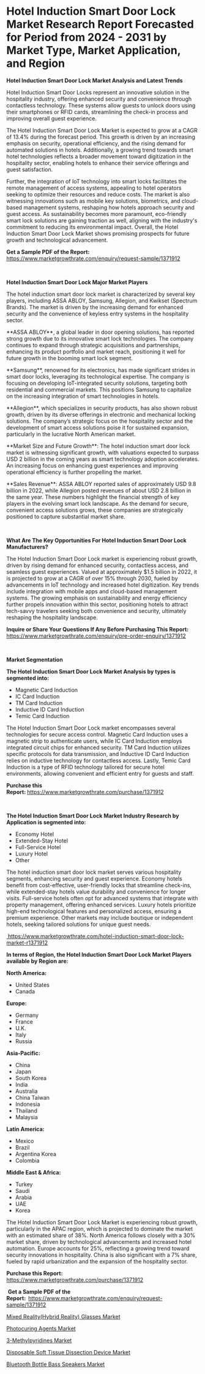 <p><h1>Hotel Induction Smart Door Lock Market Research Report Forecasted for Period from 2024 -  2031 by Market Type, Market Application, and Region</h1></p><p><strong>Hotel Induction Smart Door Lock Market Analysis and Latest Trends</strong></p>
<p><p>Hotel Induction Smart Door Locks represent an innovative solution in the hospitality industry, offering enhanced security and convenience through contactless technology. These systems allow guests to unlock doors using their smartphones or RFID cards, streamlining the check-in process and improving overall guest experience.</p><p>The Hotel Induction Smart Door Lock Market is expected to grow at a CAGR of 13.4% during the forecast period. This growth is driven by an increasing emphasis on security, operational efficiency, and the rising demand for automated solutions in hotels. Additionally, a growing trend towards smart hotel technologies reflects a broader movement toward digitization in the hospitality sector, enabling hotels to enhance their service offerings and guest satisfaction.</p><p>Further, the integration of IoT technology into smart locks facilitates the remote management of access systems, appealing to hotel operators seeking to optimize their resources and reduce costs. The market is also witnessing innovations such as mobile key solutions, biometrics, and cloud-based management systems, reshaping how hotels approach security and guest access. As sustainability becomes more paramount, eco-friendly smart lock solutions are gaining traction as well, aligning with the industry's commitment to reducing its environmental impact. Overall, the Hotel Induction Smart Door Lock Market shows promising prospects for future growth and technological advancement.</p></p>
<p><strong>Get a Sample PDF of the Report:&nbsp;</strong> <a href="https://www.marketgrowthrate.com/enquiry/request-sample/1371912">https://www.marketgrowthrate.com/enquiry/request-sample/1371912</a></p>
<p>&nbsp;</p>
<p><strong>Hotel Induction Smart Door Lock Major Market Players</strong></p>
<p><p>The hotel induction smart door lock market is characterized by several key players, including ASSA ABLOY, Samsung, Allegion, and Kwikset (Spectrum Brands). The market is driven by the increasing demand for enhanced security and the convenience of keyless entry systems in the hospitality sector.</p><p>**ASSA ABLOY**, a global leader in door opening solutions, has reported strong growth due to its innovative smart lock technologies. The company continues to expand through strategic acquisitions and partnerships, enhancing its product portfolio and market reach, positioning it well for future growth in the booming smart lock segment.</p><p>**Samsung**, renowned for its electronics, has made significant strides in smart door locks, leveraging its technological expertise. The company is focusing on developing IoT-integrated security solutions, targeting both residential and commercial markets. This positions Samsung to capitalize on the increasing integration of smart technologies in hotels.</p><p>**Allegion**, which specializes in security products, has also shown robust growth, driven by its diverse offerings in electronic and mechanical locking solutions. The company’s strategic focus on the hospitality sector and the development of smart access solutions poise it for sustained expansion, particularly in the lucrative North American market.</p><p>**Market Size and Future Growth**: The hotel induction smart door lock market is witnessing significant growth, with valuations expected to surpass USD 2 billion in the coming years as smart technology adoption accelerates. An increasing focus on enhancing guest experiences and improving operational efficiency is further propelling the market.</p><p>**Sales Revenue**: ASSA ABLOY reported sales of approximately USD 9.8 billion in 2022, while Allegion posted revenues of about USD 2.8 billion in the same year. These numbers highlight the financial strength of key players in the evolving smart lock landscape. As the demand for secure, convenient access solutions grows, these companies are strategically positioned to capture substantial market share.</p></p>
<p>&nbsp;</p>
<p><strong>What Are The Key Opportunities For Hotel Induction Smart Door Lock Manufacturers?</strong></p>
<p><p>The Hotel Induction Smart Door Lock market is experiencing robust growth, driven by rising demand for enhanced security, contactless access, and seamless guest experiences. Valued at approximately $1.5 billion in 2022, it is projected to grow at a CAGR of over 15% through 2030, fueled by advancements in IoT technology and increased hotel digitization. Key trends include integration with mobile apps and cloud-based management systems. The growing emphasis on sustainability and energy efficiency further propels innovation within this sector, positioning hotels to attract tech-savvy travelers seeking both convenience and security, ultimately reshaping the hospitality landscape.</p></p>
<p><strong>Inquire or Share Your Questions If Any Before Purchasing This Report:</strong> <a href="https://www.marketgrowthrate.com/enquiry/pre-order-enquiry/1371912">https://www.marketgrowthrate.com/enquiry/pre-order-enquiry/1371912</a></p>
<p>&nbsp;</p>
<p><strong>Market Segmentation</strong></p>
<p><strong>The Hotel Induction Smart Door Lock Market Analysis by types is segmented into:</strong></p>
<p><ul><li>Magnetic Card Induction</li><li>IC Card Induction</li><li>TM Card Induction</li><li>Inductive ID Card Induction</li><li>Temic Card Induction</li></ul></p>
<p><p>The Hotel Induction Smart Door Lock market encompasses several technologies for secure access control. Magnetic Card Induction uses a magnetic strip to authenticate users, while IC Card Induction employs integrated circuit chips for enhanced security. TM Card Induction utilizes specific protocols for data transmission, and Inductive ID Card Induction relies on inductive technology for contactless access. Lastly, Temic Card Induction is a type of RFID technology tailored for secure hotel environments, allowing convenient and efficient entry for guests and staff.</p></p>
<p><strong>Purchase this Report:&nbsp;</strong><a href="https://www.marketgrowthrate.com/purchase/1371912">https://www.marketgrowthrate.com/purchase/1371912</a></p>
<p>&nbsp;</p>
<p><strong>The Hotel Induction Smart Door Lock Market Industry Research by Application is segmented into:</strong></p>
<p><ul><li>Economy Hotel</li><li>Extended-Stay Hotel</li><li>Full-Service Hotel</li><li>Luxury Hotel</li><li>Other</li></ul></p>
<p><p>The hotel induction smart door lock market serves various hospitality segments, enhancing security and guest experience. Economy hotels benefit from cost-effective, user-friendly locks that streamline check-ins, while extended-stay hotels value durability and convenience for longer visits. Full-service hotels often opt for advanced systems that integrate with property management, offering enhanced services. Luxury hotels prioritize high-end technological features and personalized access, ensuring a premium experience. Other markets may include boutique or independent hotels, seeking tailored solutions for unique guest needs.</p></p>
<p><a href="https://www.marketgrowthrate.com/hotel-induction-smart-door-lock-market-r1371912">&nbsp;https://www.marketgrowthrate.com/hotel-induction-smart-door-lock-market-r1371912</a></p>
<p><strong>In terms of Region, the Hotel Induction Smart Door Lock Market Players available by Region are:</strong></p>
<p>
    <p> <strong> North America: </strong>
        <ul>
            <li>United States</li>
            <li>Canada</li>
        </ul>
        </p> 
    <p> <strong> Europe: </strong>
        <ul>
            <li>Germany</li>
            <li>France</li>
            <li>U.K.</li>
            <li>Italy</li>
            <li>Russia</li>
        </ul>
        </p> 
    <p> <strong> Asia-Pacific: </strong>
        <ul>
            <li>China</li>
            <li>Japan</li>
            <li>South Korea</li>
            <li>India</li>
            <li>Australia</li>
            <li>China Taiwan</li>
            <li>Indonesia</li>
            <li>Thailand</li>
            <li>Malaysia</li>
        </ul>
        </p> 
    <p> <strong> Latin America: </strong>
        <ul>
            <li>Mexico</li>
            <li>Brazil</li>
            <li>Argentina Korea</li>
            <li>Colombia</li>
        </ul>
        </p> 
    <p> <strong> Middle East & Africa: </strong>
        <ul>
            <li>Turkey</li>
            <li>Saudi</li>
            <li>Arabia</li>
            <li>UAE</li>
            <li>Korea</li>
        </ul>
    </p>
    </p>
<p><p>The Hotel Induction Smart Door Lock Market is experiencing robust growth, particularly in the APAC region, which is projected to dominate the market with an estimated share of 38%. North America follows closely with a 30% market share, driven by technological advancements and increased hotel automation. Europe accounts for 25%, reflecting a growing trend toward security innovations in hospitality. China is also significant with a 7% share, fueled by rapid urbanization and the expansion of the hospitality sector.</p></p>
<p><strong>Purchase this Report: </strong><a href="https://www.marketgrowthrate.com/purchase/1371912">https://www.marketgrowthrate.com/purchase/1371912</a></p>
<p>&nbsp;<strong>Get a Sample PDF of the Report:&nbsp;&nbsp;</strong><a href="https://www.marketgrowthrate.com/enquiry/request-sample/1371912">https://www.marketgrowthrate.com/enquiry/request-sample/1371912</a></p>
<p><strong></strong></p>
<p><p><a href="https://github.com/ygfu6u/Market-Research-Report-List-1/blob/main/mixed-realityhybrid-reality-glasses-market.md">Mixed Reality(Hybrid Reality) Glasses Market</a></p><p><a href="https://issuu.com/reportprime-2/docs/photocuring-agents-market-size-2030_4fd85b0de62eec">Photocuring Agents Market</a></p><p><a href="https://issuu.com/reportprime-2/docs/3-methylpyridines-market-size-2030._8b5cf3aab959e5">3-Methylpyridines Market</a></p><p><a href="https://medium.com/@exodusallen/disposable-soft-tissue-dissection-device-market-research-report-exploring-market-size-and-revenue-c1d693548ceb?postPublishedType=repub">Disposable Soft Tissue Dissection Device Market</a></p><p><a href="https://github.com/mahnoor2003/Market-Research-Report-List-6/blob/main/bluetooth-bottle-bass-speakers-market.md">Bluetooth Bottle Bass Speakers Market</a></p></p>
